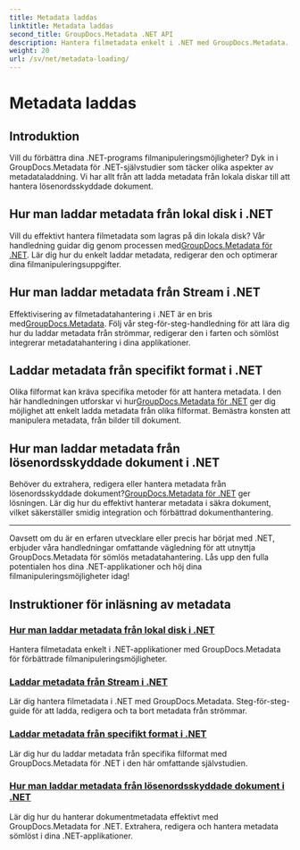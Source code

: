 ```yaml
---
title: Metadata laddas
linktitle: Metadata laddas
second_title: GroupDocs.Metadata .NET API
description: Hantera filmetadata enkelt i .NET med GroupDocs.Metadata. Lär dig laddningstekniker, redigering och mer för förbättrade filmanipuleringsmöjligheter.
weight: 20
url: /sv/net/metadata-loading/
---
```


# Metadata laddas

## Introduktion

Vill du förbättra dina .NET-programs filmanipuleringsmöjligheter? Dyk in i GroupDocs.Metadata för .NET-självstudier som täcker olika aspekter av metadataladdning. Vi har allt från att ladda metadata från lokala diskar till att hantera lösenordsskyddade dokument.

## Hur man laddar metadata från lokal disk i .NET

 Vill du effektivt hantera filmetadata som lagras på din lokala disk? Vår handledning guidar dig genom processen med[GroupDocs.Metadata för .NET](./load-metadata-local-disk/). Lär dig hur du enkelt laddar metadata, redigerar den och optimerar dina filmanipuleringsuppgifter.

## Hur man laddar metadata från Stream i .NET

 Effektivisering av filmetadatahantering i .NET är en bris med[GroupDocs.Metadata](./load-metadata-stream/). Följ vår steg-för-steg-handledning för att lära dig hur du laddar metadata från strömmar, redigerar den i farten och sömlöst integrerar metadatahantering i dina applikationer.

## Laddar metadata från specifikt format i .NET

 Olika filformat kan kräva specifika metoder för att hantera metadata. I den här handledningen utforskar vi hur[GroupDocs.Metadata för .NET](./load-metadata-specific-format/) ger dig möjlighet att enkelt ladda metadata från olika filformat. Bemästra konsten att manipulera metadata, från bilder till dokument.

## Hur man laddar metadata från lösenordsskyddade dokument i .NET

Behöver du extrahera, redigera eller hantera metadata från lösenordsskyddade dokument?[GroupDocs.Metadata för .NET](./load-metadata-password-protected/) ger lösningen. Lär dig hur du effektivt hanterar metadata i säkra dokument, vilket säkerställer smidig integration och förbättrad dokumenthantering.

----
Oavsett om du är en erfaren utvecklare eller precis har börjat med .NET, erbjuder våra handledningar omfattande vägledning för att utnyttja GroupDocs.Metadata för sömlös metadatahantering. Lås upp den fulla potentialen hos dina .NET-applikationer och höj dina filmanipuleringsmöjligheter idag!

## Instruktioner för inläsning av metadata
### [Hur man laddar metadata från lokal disk i .NET](./load-metadata-local-disk/)
Hantera filmetadata enkelt i .NET-applikationer med GroupDocs.Metadata för förbättrade filmanipuleringsmöjligheter.
### [Laddar metadata från Stream i .NET](./load-metadata-stream/)
Lär dig hantera filmetadata i .NET med GroupDocs.Metadata. Steg-för-steg-guide för att ladda, redigera och ta bort metadata från strömmar.
### [Laddar metadata från specifikt format i .NET](./load-metadata-specific-format/)
Lär dig hur du laddar metadata från specifika filformat med GroupDocs.Metadata för .NET i den här omfattande självstudien.
### [Hur man laddar metadata från lösenordsskyddade dokument i .NET](./load-metadata-password-protected/)
Lär dig hur du hanterar dokumentmetadata effektivt med GroupDocs.Metadata for .NET. Extrahera, redigera och hantera metadata sömlöst i dina .NET-applikationer.
